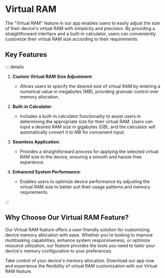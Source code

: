 # Virtual RAM

The "Virtual RAM" feature in our app enables users to easily adjust the size of their device's virtual RAM with simplicity and precision. By providing a straightforward interface and a built-in calculator, users can conveniently customize their virtual RAM size according to their requirements.

## Key Features

::: details

1. **Custom Virtual RAM Size Adjustment**:

   - Allows users to specify the desired size of virtual RAM by entering a numerical value in megabytes (MB), providing granular control over memory allocation.

2. **Built-in Calculator**:

   - Includes a built-in calculator functionality to assist users in determining the appropriate size for their virtual RAM. Users can input a desired RAM size in gigabytes (GB), and the calculator will automatically convert it to MB for convenient input.

3. **Seamless Application**:

   - Provides a straightforward process for applying the selected virtual RAM size to the device, ensuring a smooth and hassle-free experience.

4. **Enhanced System Performance**:
   - Enables users to optimize device performance by adjusting the virtual RAM size to better suit their usage patterns and memory requirements.

:::

## Why Choose Our Virtual RAM Feature?

Our Virtual RAM feature offers a user-friendly solution for customizing device memory allocation with ease. Whether you're looking to improve multitasking capabilities, enhance system responsiveness, or optimize resource utilization, our feature provides the tools you need to tailor your device's memory configuration to your preferences.

Take control of your device's memory allocation. Download our app now and experience the flexibility of virtual RAM customization with our Virtual RAM feature.
